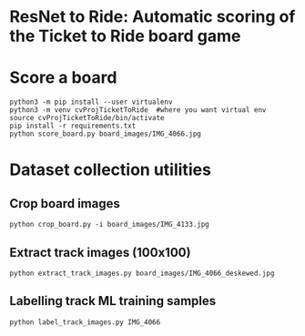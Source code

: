# ResNet to Ride: Automatic scoring of the Ticket to Ride board game

# Score a board

```
python3 -m pip install --user virtualenv
python3 -m venv cvProjTicketToRide  #where you want virtual env
source cvProjTicketToRide/bin/activate
pip install -r requirements.txt 
python score_board.py board_images/IMG_4066.jpg
```

# Dataset collection utilities

## Crop board images

`python crop_board.py -i board_images/IMG_4133.jpg`

## Extract track images (100x100)

`python extract_track_images.py board_images/IMG_4066_deskewed.jpg`

## Labelling track ML training samples

`python label_track_images.py IMG_4066`


